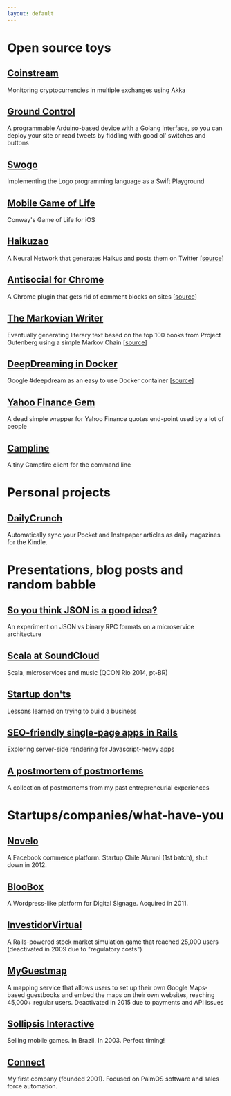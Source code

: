 ```yaml
---
layout: default
---
```


# Open source toys

## [Coinstream](https://github.com/herval/coinstream)
Monitoring cryptocurrencies in multiple exchanges using Akka

## [Ground Control](https://github.com/herval/groundcontrol)
A programmable Arduino-based device with a Golang interface, so you can deploy your site or read tweets by fiddling with good ol' switches and buttons

## [Swogo](https://github.com/herval/swogo)
Implementing the Logo programming language as a Swift Playground

## [Mobile Game of Life](https://github.com/herval/game-of-life-ios)
Conway's Game of Life for iOS

## [Haikuzao](http://twitter.com/haikuzao)
A Neural Network that generates Haikus and posts them on Twitter [[source](https://github.com/herval/creative_machines)]

## [Antisocial for Chrome](https://chrome.google.com/webstore/detail/anti-social-hide-all-the/ngmpaodhbmmkamjlgdajipkanidojngm)
A Chrome plugin that gets rid of comment blocks on sites [[source](https://github.com/herval/antisocial-chrome)]

## [The Markovian Writer](https://twitter.com/markovian_lit)
Eventually generating literary text based on the top 100 books from Project Gutenberg using a simple Markov Chain [[source](https://github.com/herval/markovian_literature)]

## [DeepDreaming in Docker](https://registry.hub.docker.com/u/herval/deepdream/)
Google #deepdream as an easy to use Docker container [[source](https://github.com/herval/deepdream-docker)]

## [Yahoo Finance Gem](https://github.com/herval/yahoo-finance)
A dead simple wrapper for Yahoo Finance quotes end-point used by a lot of people

## [Campline](https://github.com/herval/campline)
A tiny Campfire client for the command line


# Personal projects

## [DailyCrunch](http://dailycrunch.mobi/)
Automatically sync your Pocket and Instapaper articles as daily magazines for the Kindle.

# Presentations, blog posts and random babble

## [So you think JSON is a good idea?](http://www.slideshare.net/herval/so-you-think-json-is)
An experiment on JSON vs binary RPC formats on a microservice architecture

## [Scala at SoundCloud](http://www.slideshare.net/herval/scala-na-soundcloud-qcon)
Scala, microservices and music (QCON Rio 2014, pt-BR)

## [Startup don'ts](http://www.slideshare.net/herval/startup-donts)
Lessons learned on trying to build a business

## [SEO-friendly single-page apps in Rails](http://hervalicio.us/post/50419740610/seo-friendly-single-page-apps-in-rails)
Exploring server-side rendering for Javascript-heavy apps

## [A postmortem of postmortems](http://hervalicio.us/post/33446435432/a-post-mortem-of-post-mortems)
A collection of postmortems from my past entrepreneurial experiences


# Startups/companies/what-have-you

## [Novelo](http://novelo.com)
A Facebook commerce platform. Startup Chile Alumni (1st batch), shut down in 2012.

## [BlooBox](http://bloobox.com.br)
A Wordpress-like platform for Digital Signage. Acquired in 2011.

## [InvestidorVirtual](http://investidorvirtual.com)
A Rails-powered stock market simulation game that reached 25,000 users (deactivated in 2009 due to "regulatory costs")

## [MyGuestmap](http://mapservices.org/myguestmap)
A mapping service that allows users to set up their own Google Maps-based guestbooks and embed the maps on their own websites, reaching 45,000+ regular users. Deactivated in 2015 due to payments and API issues

## [Sollipsis Interactive](http://sollipsis.com)
Selling mobile games. In Brazil. In 2003. Perfect timing!

## [Connect](http://cnnt.com.br)
My first company (founded 2001). Focused on PalmOS software and sales force automation.